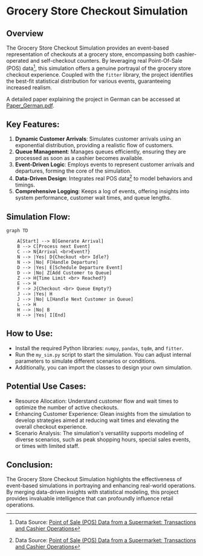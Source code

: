 # Grocery Store Checkout Simulation

## Overview
The Grocery Store Checkout Simulation provides an event-based representation of checkouts at a grocery store, encompassing both cashier-operated and self-checkout counters. By leveraging real Point-Of-Sale (POS) data[^1], this simulation offers a genuine portrayal of the grocery store checkout experience. Coupled with the `fitter` library, the project identifies the best-fit statistical distribution for various events, guaranteeing increased realism. 

A detailed paper explaining the project in German can be accessed at [Paper_German.pdf](Paper_German.pdf).

## Key Features:

1. **Dynamic Customer Arrivals**: Simulates customer arrivals using an exponential distribution, providing a realistic flow of customers.
2. **Queue Management**: Manages queues efficiently, ensuring they are processed as soon as a cashier becomes available.
3. **Event-Driven Logic**: Employs events to represent customer arrivals and departures, forming the core of the simulation.
4. **Data-Driven Design**: Integrates real POS data[^1] to model behaviors and timings.
5. **Comprehensive Logging**: Keeps a log of events, offering insights into system performance, customer wait times, and queue lengths.

## Simulation Flow:
```mermaid
graph TD

    A[Start] --> B[Generate Arrival]
    B --> C[Process next Event]
    C --> N{Arrival <br>Event?}
    N --> |Yes| D{Checkout <br> Idle?}
    N --> |No| F[Handle Departure]
    D --> |Yes| E[Schedule Departure Event]
    D --> |No| Z[Add Customer to Queue]
    Z --> H{Time Limit <br> Reached?}
    E --> H
    F --> J{Checkout <br> Queue Empty?}
    J --> |Yes| H
    J --> |No| L[Handle Next Customer in Queue]
    L --> H
    H --> |No| B
    H --> |Yes| I[End]

```
## How to Use:

- Install the required Python libraries: `numpy`, `pandas`, `tqdm`, and `fitter`. 
- Run the `my_sim.py` script to start the simulation. You can adjust internal parameters to simulate different scenarios or conditions.
- Additionally, you can import the classes to design your own simulation.

## Potential Use Cases:

- Resource Allocation: Understand customer flow and wait times to optimize the number of active checkouts.
- Enhancing Customer Experience: Glean insights from the simulation to develop strategies aimed at reducing wait times and elevating the overall checkout experience.
- Scenario Analysis: The simulation's versatility supports modeling of diverse scenarios, such as peak shopping hours, special sales events, or times with limited staff.

## Conclusion:
The Grocery Store Checkout Simulation highlights the effectiveness of event-based simulations in portraying and enhancing real-world operations. By merging data-driven insights with statistical modeling, this project provides invaluable intelligence that can profoundly influence retail operations.

[^1]: Data Source: [Point of Sale (POS) Data from a Supermarket: Transactions and Cashier Operations](https://www.mdpi.com/2306-5729/4/2/67)


